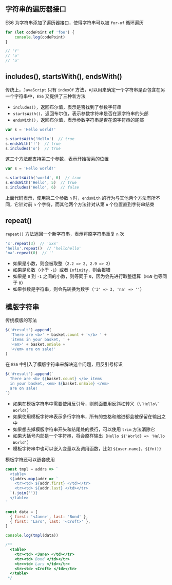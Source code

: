 ## 字符串的遍历器接口

ES6 为字符串添加了遍历器接口，使得字符串可以被 `for-of` 循环遍历

```js
for (let codePoint of 'foo') {
    console.log(codePoint)
}

// 'f'
// 'o'
// 'o'
```


## includes(), startsWith(), endsWith()

传统上，`JavaScript` 只有 `indexOf` 方法，可以用来确定一个字符串是否包含在另一个字符串中，`ES6` 又提供了三种新方法

* `includes()`，返回布尔值，表示是否找到了参数字符串
* `startsWith()`，返回布尔值，表示参数字符串是否在源字符串的头部
* `endsWith()`，返回布尔值，表示参数字符串是否在源字符串的尾部

```js
var s = 'Hello world!'

s.startsWith('Hello')  // true
s.endsWith('!')  // true
s.includes('o')  // true
```

这三个方法都支持第二个参数，表示开始搜索的位置

```js
var s = 'Hello world!'

s.startsWith('world', 6)  // true
s.endsWith('Hello', 5)  // true
s.includes('Hello', 6)  // false
```

上面代码表示，使用第二个参数 `n` 时，`endsWith` 的行为与其他两个方法有所不同，它针对前 `n` 个字符，而其他两个方法针对从第 `n` 个位置直到字符串结束




## repeat()

`repeat()` 方法返回一个新字符串，表示将原字符串重复 `n` 次

```js
'x'.repeat(3)  // 'xxx'
'hello'.repeat()  // 'hellohello'
'na'.repeat(0)  // ''
```

* 如果是小数，则会被取整（`2.2 => 2, 2.9 => 2`）
* 如果是负数（小于 `-1`）或者 `Infinity`，则会报错
* 如果是 `0` 到 `-1` 之间的小数，则等同于 `0`，因为会先进行取整运算（`NaN` 也等同于 `0`）
* 如果参数是字符串，则会先转换为数字（`'3' => 3, 'na' => ''`）



## 模版字符串

传统模版的写法

```js
$('#result').append(
  'There are <b>' + basket.count + '</b> ' +
  'items in your basket, ' +
  '<em>' + basket.onSale +
  '</em> are on sale!'
)
```

在 `ES6` 中引入了模版字符串来解决这个问题，用反引号标识

```js
$('#result').append(`
  There are <b> ${basket.count} </b> items
  in your basket, <em> ${basket.onSale} </em>
  are on sale!
`)
```

* 如果在模板字符串中需要使用反引号，则前面要用反斜杠转义（``\`Hello\` World!``）
* 如果使用模板字符串表示多行字符串，所有的空格和缩进都会被保留在输出之中
* 如果想去掉模版字符串开头和结尾处的换行，可以使用 `trim` 方法消除它
* 如果大括号内部是一个字符串，将会原样输出（`Hello ${'World} => 'Hello World'`）
* 模板字符串中也可以嵌入变量以及调用函数，比如 `${user.name}`，`${fn()}`

模板字符还可以嵌套使用

```js
const tmpl = addrs => `
  <table>
  ${addrs.map(addr => `
    <tr><td> ${addr.first} </td></tr>
    <tr><td> ${addr.last} </td></tr>
  `).join('')}
  </table>
`

const data = [
  { first: '<Jane>', last: 'Bond' },
  { first: 'Lars', last: '<Croft>' },
]

console.log(tmpl(data))

/**
  <table>
    <tr><td> <Jane> </td></tr>
    <tr><td> Bond </td></tr>
    <tr><td> Lars </td></tr>
    <tr><td> <Croft> </td></tr>
  </table>
 */
```